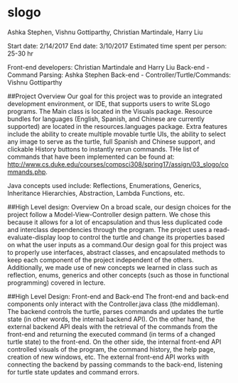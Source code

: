 # slogo

Ashka Stephen, Vishnu Gottiparthy, Christian Martindale, Harry Liu

Start date: 2/14/2017
End date: 3/10/2017
Estimated time spent per person: 25-30 hr

Front-end developers: Christian Martindale and Harry Liu
Back-end - Command Parsing: Ashka Stephen
Back-end - Controller/Turtle/Commands: Vishnu Gottiparthy

##Project Overview 
Our goal for this project was to provide an integrated development environment, or IDE, that supports users to write SLogo programs.
The Main class is located in the Visuals package. Resource bundles for languages (English, Spanish, and Chinese are currently supported) are located in the resources.languages package. Extra features include the ability to create multiple movable turtle UIs, the ability to select any image to serve as the turtle, full Spanish and Chinese support, and clickable History buttons to instantly rerun commands. THe list of commands that have been implemented can be found at: http://www.cs.duke.edu/courses/compsci308/spring17/assign/03_slogo/commands.php. 

Java concepts used include: Reflections, Enumerations, Generics, Inheritance Hierarchies, Abstraction, Lambda Functions, etc.


##High Level design: Overview
On a broad scale, our design choices for the project follow a Model-View-Controller design pattern. We chose this because it allows for a lot of encapsulation and thus less duplicated code and interclass dependencies through the program. The project uses a read-evaluate-display loop to control the turtle and change its properties based on what the user inputs as a command.Our design goal for this project was to properly use interfaces, abstract classes, and encapsulated methods to keep each component of the project independent of the others. Additionally, we made use of new concepts we learned in class such as reflection, enums, generics and other concepts (such as those in functional programming) covered in lecture.

##High Level Design: Front-end and Back-end
The front-end and back-end components only interact with the Controller.java class (the middleman). The backend controls the turtle, parses commands and updates the turtle state (in other words, the internal backend API). On the other hand, the external backend API deals with the retrieval of the commands from the front-end and returning the executed command (in terms of a changed turtle state) to the front-end. On the other side, the internal front-end API controlled visuals of the program, the command history, the help page, creation of new windows, etc. The external front-end API works with connecting the backend by passing commands to the back-end, listening for turtle state updates and command errors.
